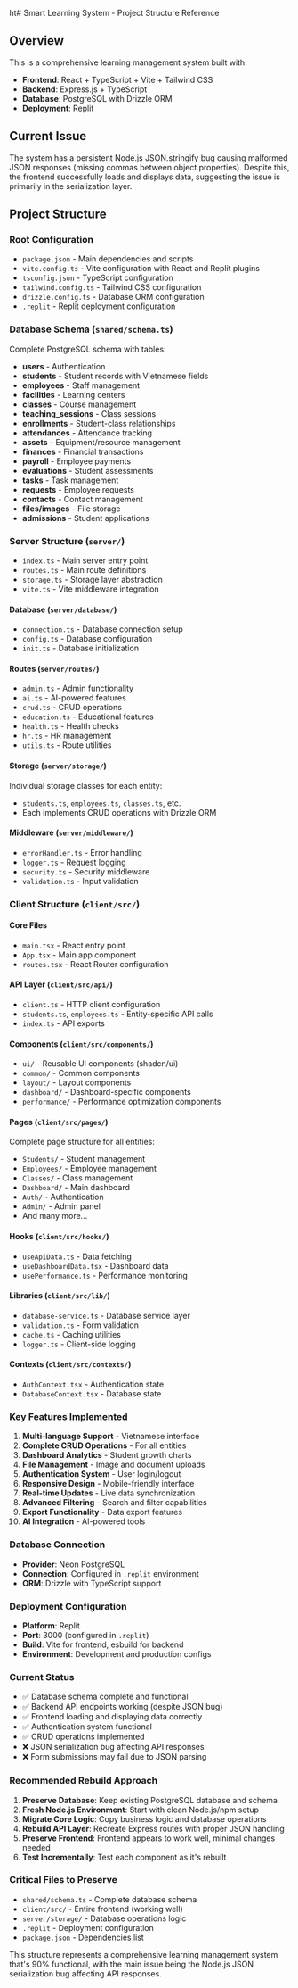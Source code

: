 ht# Smart Learning System - Project Structure Reference

## Overview
This is a comprehensive learning management system built with:
- **Frontend**: React + TypeScript + Vite + Tailwind CSS
- **Backend**: Express.js + TypeScript
- **Database**: PostgreSQL with Drizzle ORM
- **Deployment**: Replit

## Current Issue
The system has a persistent Node.js JSON.stringify bug causing malformed JSON responses (missing commas between object properties). Despite this, the frontend successfully loads and displays data, suggesting the issue is primarily in the serialization layer.

## Project Structure

### Root Configuration
- `package.json` - Main dependencies and scripts
- `vite.config.ts` - Vite configuration with React and Replit plugins
- `tsconfig.json` - TypeScript configuration
- `tailwind.config.ts` - Tailwind CSS configuration
- `drizzle.config.ts` - Database ORM configuration
- `.replit` - Replit deployment configuration

### Database Schema (`shared/schema.ts`)
Complete PostgreSQL schema with tables:
- **users** - Authentication
- **students** - Student records with Vietnamese fields
- **employees** - Staff management
- **facilities** - Learning centers
- **classes** - Course management
- **teaching_sessions** - Class sessions
- **enrollments** - Student-class relationships
- **attendances** - Attendance tracking
- **assets** - Equipment/resource management
- **finances** - Financial transactions
- **payroll** - Employee payments
- **evaluations** - Student assessments
- **tasks** - Task management
- **requests** - Employee requests
- **contacts** - Contact management
- **files/images** - File storage
- **admissions** - Student applications

### Server Structure (`server/`)
- `index.ts` - Main server entry point
- `routes.ts` - Main route definitions
- `storage.ts` - Storage layer abstraction
- `vite.ts` - Vite middleware integration

#### Database (`server/database/`)
- `connection.ts` - Database connection setup
- `config.ts` - Database configuration
- `init.ts` - Database initialization

#### Routes (`server/routes/`)
- `admin.ts` - Admin functionality
- `ai.ts` - AI-powered features
- `crud.ts` - CRUD operations
- `education.ts` - Educational features
- `health.ts` - Health checks
- `hr.ts` - HR management
- `utils.ts` - Route utilities

#### Storage (`server/storage/`)
Individual storage classes for each entity:
- `students.ts`, `employees.ts`, `classes.ts`, etc.
- Each implements CRUD operations with Drizzle ORM

#### Middleware (`server/middleware/`)
- `errorHandler.ts` - Error handling
- `logger.ts` - Request logging
- `security.ts` - Security middleware
- `validation.ts` - Input validation

### Client Structure (`client/src/`)

#### Core Files
- `main.tsx` - React entry point
- `App.tsx` - Main app component
- `routes.tsx` - React Router configuration

#### API Layer (`client/src/api/`)
- `client.ts` - HTTP client configuration
- `students.ts`, `employees.ts` - Entity-specific API calls
- `index.ts` - API exports

#### Components (`client/src/components/`)
- `ui/` - Reusable UI components (shadcn/ui)
- `common/` - Common components
- `layout/` - Layout components
- `dashboard/` - Dashboard-specific components
- `performance/` - Performance optimization components

#### Pages (`client/src/pages/`)
Complete page structure for all entities:
- `Students/` - Student management
- `Employees/` - Employee management
- `Classes/` - Class management
- `Dashboard/` - Main dashboard
- `Auth/` - Authentication
- `Admin/` - Admin panel
- And many more...

#### Hooks (`client/src/hooks/`)
- `useApiData.ts` - Data fetching
- `useDashboardData.tsx` - Dashboard data
- `usePerformance.ts` - Performance monitoring

#### Libraries (`client/src/lib/`)
- `database-service.ts` - Database service layer
- `validation.ts` - Form validation
- `cache.ts` - Caching utilities
- `logger.ts` - Client-side logging

#### Contexts (`client/src/contexts/`)
- `AuthContext.tsx` - Authentication state
- `DatabaseContext.tsx` - Database state

### Key Features Implemented
1. **Multi-language Support** - Vietnamese interface
2. **Complete CRUD Operations** - For all entities
3. **Dashboard Analytics** - Student growth charts
4. **File Management** - Image and document uploads
5. **Authentication System** - User login/logout
6. **Responsive Design** - Mobile-friendly interface
7. **Real-time Updates** - Live data synchronization
8. **Advanced Filtering** - Search and filter capabilities
9. **Export Functionality** - Data export features
10. **AI Integration** - AI-powered tools

### Database Connection
- **Provider**: Neon PostgreSQL
- **Connection**: Configured in `.replit` environment
- **ORM**: Drizzle with TypeScript support

### Deployment Configuration
- **Platform**: Replit
- **Port**: 3000 (configured in `.replit`)
- **Build**: Vite for frontend, esbuild for backend
- **Environment**: Development and production configs

### Current Status
- ✅ Database schema complete and functional
- ✅ Backend API endpoints working (despite JSON bug)
- ✅ Frontend loading and displaying data correctly
- ✅ Authentication system functional
- ✅ CRUD operations implemented
- ❌ JSON serialization bug affecting API responses
- ❌ Form submissions may fail due to JSON parsing

### Recommended Rebuild Approach
1. **Preserve Database**: Keep existing PostgreSQL database and schema
2. **Fresh Node.js Environment**: Start with clean Node.js/npm setup
3. **Migrate Core Logic**: Copy business logic and database operations
4. **Rebuild API Layer**: Recreate Express routes with proper JSON handling
5. **Preserve Frontend**: Frontend appears to work well, minimal changes needed
6. **Test Incrementally**: Test each component as it's rebuilt

### Critical Files to Preserve
- `shared/schema.ts` - Complete database schema
- `client/src/` - Entire frontend (working well)
- `server/storage/` - Database operations logic
- `.replit` - Deployment configuration
- `package.json` - Dependencies list

This structure represents a comprehensive learning management system that's 90% functional, with the main issue being the Node.js JSON serialization bug affecting API responses.

